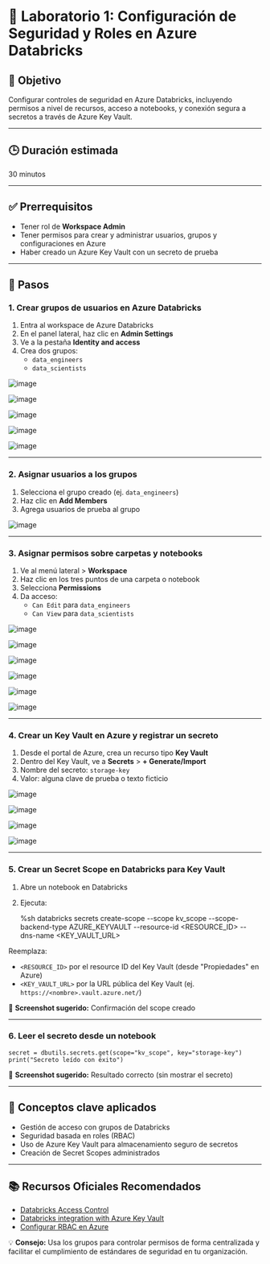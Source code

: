 # 🧪 Laboratorio 1: Configuración de Seguridad y Roles en Azure Databricks

## 🎯 Objetivo  
Configurar controles de seguridad en Azure Databricks, incluyendo permisos a nivel de recursos, acceso a notebooks, y conexión segura a secretos a través de Azure Key Vault.

---

## 🕒 Duración estimada  
30 minutos

---

## ✅ Prerrequisitos  
- Tener rol de **Workspace Admin**  
- Tener permisos para crear y administrar usuarios, grupos y configuraciones en Azure  
- Haber creado un Azure Key Vault con un secreto de prueba

---

## 📝 Pasos

### 1. Crear grupos de usuarios en Azure Databricks

1. Entra al workspace de Azure Databricks  
2. En el panel lateral, haz clic en **Admin Settings**  
3. Ve a la pestaña **Identity and access**  
4. Crea dos grupos:
    - `data_engineers`
    - `data_scientists`

![image](https://github.com/user-attachments/assets/ca3430f8-7f39-4475-8b8f-c0803f846920)

![image](https://github.com/user-attachments/assets/473461be-c1c3-48f7-b6d6-d103d0dc5188)

![image](https://github.com/user-attachments/assets/6f5b962b-21c3-4a81-842d-feb9b9810014)

![image](https://github.com/user-attachments/assets/2b2bb4ce-f255-4290-a988-3b81a9cf72d2)

![image](https://github.com/user-attachments/assets/2279432c-0161-49be-a8bf-1e8ab8a2dbf1)

---

### 2. Asignar usuarios a los grupos

1. Selecciona el grupo creado (ej. `data_engineers`)  
2. Haz clic en **Add Members**  
3. Agrega usuarios de prueba al grupo

![image](https://github.com/user-attachments/assets/07d8e458-c057-4b85-acab-2167f37acf96)

---

### 3. Asignar permisos sobre carpetas y notebooks

1. Ve al menú lateral > **Workspace**  
2. Haz clic en los tres puntos de una carpeta o notebook  
3. Selecciona **Permissions**  
4. Da acceso:
    - `Can Edit` para `data_engineers`
    - `Can View` para `data_scientists`

![image](https://github.com/user-attachments/assets/cf5ba0e5-9c25-426f-bcd1-1614557c3315)

![image](https://github.com/user-attachments/assets/0ff93e42-9346-4a81-90ae-c258fc00d14b)

![image](https://github.com/user-attachments/assets/d9621f4e-91d5-4d45-8a3a-08e3faacdfc6)

![image](https://github.com/user-attachments/assets/6f4cab25-68df-45ea-9a85-0c8d6d91a734)

![image](https://github.com/user-attachments/assets/b0631b4b-92f4-424d-9601-23f38277d662)

![image](https://github.com/user-attachments/assets/2a642b27-bbfd-4689-9e3b-34dbb1804833)

---

### 4. Crear un Key Vault en Azure y registrar un secreto

1. Desde el portal de Azure, crea un recurso tipo **Key Vault**  
2. Dentro del Key Vault, ve a **Secrets** > **+ Generate/Import**  
3. Nombre del secreto: `storage-key`  
4. Valor: alguna clave de prueba o texto ficticio

![image](https://github.com/user-attachments/assets/c9d317bc-6c28-413c-b7b2-e074c8986f1e)

![image](https://github.com/user-attachments/assets/7c82b0dc-86dd-4a37-b015-4f469bafe46d)

![image](https://github.com/user-attachments/assets/ae6e69ee-1585-40c0-8aa4-2abd9c34255b)

![image](https://github.com/user-attachments/assets/03bef3df-03c2-435e-80b4-917220c93c3b)

---

### 5. Crear un Secret Scope en Databricks para Key Vault

1. Abre un notebook en Databricks  
2. Ejecuta:

    %sh
    databricks secrets create-scope --scope kv_scope --scope-backend-type AZURE_KEYVAULT --resource-id <RESOURCE_ID> --dns-name <KEY_VAULT_URL>

Reemplaza:
- `<RESOURCE_ID>` por el resource ID del Key Vault (desde "Propiedades" en Azure)
- `<KEY_VAULT_URL>` por la URL pública del Key Vault (ej. `https://<nombre>.vault.azure.net/`)

📸 **Screenshot sugerido:** Confirmación del scope creado

---

### 6. Leer el secreto desde un notebook

    secret = dbutils.secrets.get(scope="kv_scope", key="storage-key")
    print("Secreto leído con éxito")

📸 **Screenshot sugerido:** Resultado correcto (sin mostrar el secreto)

---

## 🧠 Conceptos clave aplicados

- Gestión de acceso con grupos de Databricks  
- Seguridad basada en roles (RBAC)  
- Uso de Azure Key Vault para almacenamiento seguro de secretos  
- Creación de Secret Scopes administrados

---

## 📚 Recursos Oficiales Recomendados

- [Databricks Access Control](https://learn.microsoft.com/azure/databricks/security/access-control/)  
- [Databricks integration with Azure Key Vault](https://learn.microsoft.com/azure/databricks/security/secrets/secret-scopes)  
- [Configurar RBAC en Azure](https://learn.microsoft.com/azure/role-based-access-control/overview)  

💡 **Consejo:** Usa los grupos para controlar permisos de forma centralizada y facilitar el cumplimiento de estándares de seguridad en tu organización.

